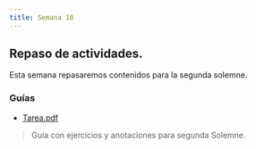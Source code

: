 ```yaml
---
title: Semana 10
---
```

## Repaso de actividades.

Esta semana repasaremos contenidos para la segunda solemne.

### Guías

* [Tarea.pdf](/others/Tarea_1_Programacion.pdf)
> Guía con ejercicios y anotaciones para segunda Solemne.
